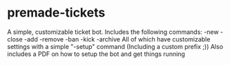 # premade-tickets
A simple, customizable ticket bot.  Includes the following commands: -new -close -add -remove -ban -kick -archive  All of which have customizable settings with a simple "-setup" command (Including a custom prefix ;))  Also includes a PDF on how to setup the bot and get things running
